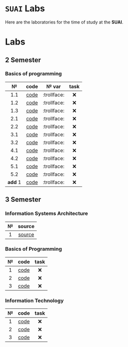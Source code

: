 # `SUAI` Labs
Here are the laboratories for the time of study at the __SUAI__.
# Labs

## 2 Semester
### Basics of programming
| № | code | № var | task |
| :---: | :---: | :---: | :---: |
| 1.1 | [code](2_semester/OP/1.1/1.1.cpp) |:trollface:| :x: |
| 1.2 | [code](2_semester/OP/1.2/1.2.cpp) |:trollface:| :x: |
| 1.3 | [code](2_semester/OP/1.3/1.3.cpp) |:trollface:| :x: |
| 2.1 | [code](2_semester/OP/2.1/2.1OP.cpp) |:trollface:| :x: |
| 2.2 | [code](2_semester/OP/2.2/2.2OP.cpp) |:trollface:| :x: |
| 3.1 | [code](2_semester/OP/3.1/3.1.cpp) |:trollface:| :x: |
| 3.2 | [code](2_semester/OP/3.2/3.2.cpp) |:trollface:| :x: |
| 4.1 | [code](2_semester/OP/4.1/4.1.cpp) |:trollface:| :x: |
| 4.2 | [code](2_semester/OP/4.2/4.2.cpp) |:trollface:| :x: |
| 5.1 | [code](2_semester/OP/5.1/5.1.cpp) |:trollface:| :x: |
| 5.2 | [code](2_semester/OP/5.2/5.2.cpp) |:trollface:| :x: |
| __add__ 1 | [code](2_semester/OP/2семестр_доп_задание1/source_code.cpp) |:trollface:| :x: |
## 3 Semester
### Information Systems Architecture
| № | source |
| :---: | :---: |
| 1 | [source](/3_semester/AIS/) |
### Basics of Programming
| № | code | task |
| :---: | :---: | :---: |
| 1 | [code](OP/2семестр_доп_задание1/source_code.cpp) | :x: |
| 2 | [code](OP/2семестр_доп_задание1/source_code.cpp) | :x: |
| 3 | [code](OP/2семестр_доп_задание1/source_code.cpp) | :x: |
### Information Technology
| № | code | task |
| :---: | :---: | :---: |
| 1 | [code](OP/2семестр_доп_задание1/source_code.cpp) | :x: |
| 2 | [code](OP/2семестр_доп_задание1/source_code.cpp) | :x: |
| 3 | [code](OP/2семестр_доп_задание1/source_code.cpp) | :x: |
